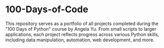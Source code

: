# 100-Days-of-Code
This repository serves as a portfolio of all projects completed during the "100 Days of Python" course by Angela Yu. From small scripts to larger applications, each project reflects progress across various Python skills, including data manipulation, automation, web development, and more.
